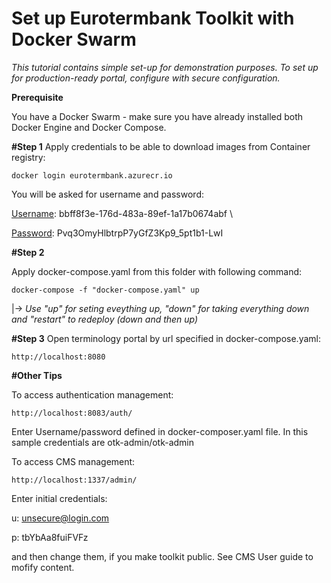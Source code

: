 # Set up Eurotermbank Toolkit with Docker Swarm

*This tutorial contains simple set-up for demonstration purposes. To set up for production-ready portal, configure with secure configuration.*

**Prerequisite**

You have a Docker Swarm - make sure you have already installed both Docker Engine and Docker Compose. 


**#Step 1**
Apply credentials to be able to download images from Container registry:

``` 
docker login eurotermbank.azurecr.io
```
You will be asked for username and password:

<u>Username</u>: bbff8f3e-176d-483a-89ef-1a17b0674abf \

<u>Password</u>: Pvq3OmyHlbtrpP7yGfZ3Kp9_5pt1b1-LwI


**#Step 2**

Apply docker-compose.yaml from this folder with following command:

```
docker-compose -f "docker-compose.yaml" up
```
|-> *Use "up" for seting eveything up, "down" for taking everything down and "restart" to redeploy (down and then up)*


**#Step 3**
Open terminology portal by url specified in docker-compose.yaml: 
```
http://localhost:8080
```

**#Other Tips**

To access authentication management:
```
http://localhost:8083/auth/
```
Enter Username/password defined in docker-composer.yaml file. 
In this sample credentials are otk-admin/otk-admin


To access CMS management:
```
http://localhost:1337/admin/
```
Enter initial credentials:

 u: unsecure@login.com
 
 p: tbYbAa8fuiFVFz

and then change them, if you make toolkit public. See CMS User guide to mofify content.
